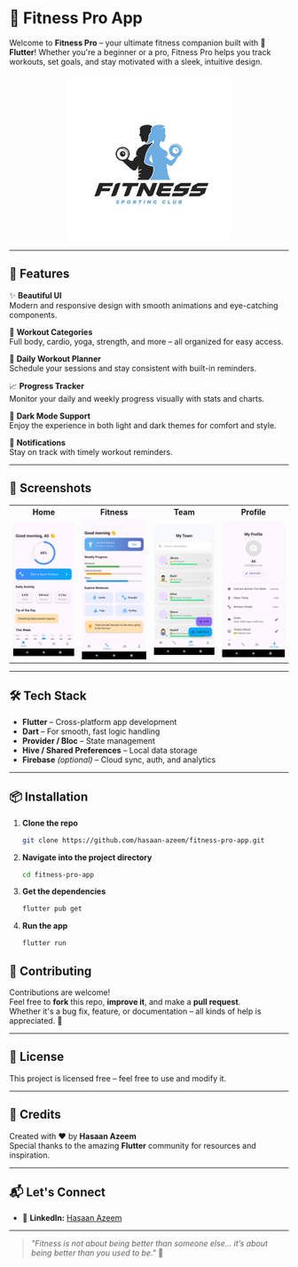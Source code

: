 # 💪 Fitness Pro App

Welcome to **Fitness Pro** – your ultimate fitness companion built with 💙 **Flutter**! Whether you're a beginner or a pro, Fitness Pro helps you track workouts, set goals, and stay motivated with a sleek, intuitive design.

<p align="center">
  <img src="assets/fitness_logo.webp" width="300" style="border-radius: 12px;" alt="Fitness Logo" />
</p>



---

## 🚀 Features

✨ **Beautiful UI**  
Modern and responsive design with smooth animations and eye-catching components.

🧘 **Workout Categories**  
Full body, cardio, yoga, strength, and more – all organized for easy access.

📅 **Daily Workout Planner**  
Schedule your sessions and stay consistent with built-in reminders.

📈 **Progress Tracker**  
Monitor your daily and weekly progress visually with stats and charts.

🌙 **Dark Mode Support**  
Enjoy the experience in both light and dark themes for comfort and style.

🔔 **Notifications**  
Stay on track with timely workout reminders.

---

## 📱 Screenshots

<table>
  <tr>
    <th>Home</th>
    <th>Fitness</th>
    <th>Team</th>
    <th>Profile</th>
  </tr>
  <tr>
    <td><img src="assets/screenshorts/Home.png" alt="Home Screen" width="200"/></td>
    <td><img src="assets/screenshorts/Fitness.png" alt="Workouts Screen" width="200"/></td>
    <td><img src="assets/screenshorts/Team.png" alt="Progress Screen" width="200"/></td>
    <td><img src="assets/screenshorts/Profile.png" alt="Progress Screen" width="200"/></td>
  </tr>
</table>


---

## 🛠️ Tech Stack

- **Flutter** – Cross-platform app development
- **Dart** – For smooth, fast logic handling
- **Provider / Bloc** – State management
- **Hive / Shared Preferences** – Local data storage
- **Firebase** *(optional)* – Cloud sync, auth, and analytics

---

## 📦 Installation

1. **Clone the repo**
   ```bash
   git clone https://github.com/hasaan-azeem/fitness-pro-app.git

2. **Navigate into the project directory**
   ```bash
   cd fitness-pro-app

3. **Get the dependencies**
   ```bash
   flutter pub get

4. **Run the app**
   ```bash
   flutter run

## 🤝 Contributing

Contributions are welcome!  
Feel free to **fork** this repo, **improve it**, and make a **pull request**.  
Whether it's a bug fix, feature, or documentation – all kinds of help is appreciated. 🙌

---

## 📄 License

This project is licensed free – feel free to use and modify it.

---

## 🙌 Credits

Created with ❤️ by **Hasaan Azeem**  
Special thanks to the amazing **Flutter** community for resources and inspiration.

---

## 📬 Let's Connect
  
- 💼 **LinkedIn:** [Hasaan Azeem](https://www.linkedin.com/in/hasaan-azeem)  

---

> _"Fitness is not about being better than someone else… it’s about being better than you used to be."_ 💪

